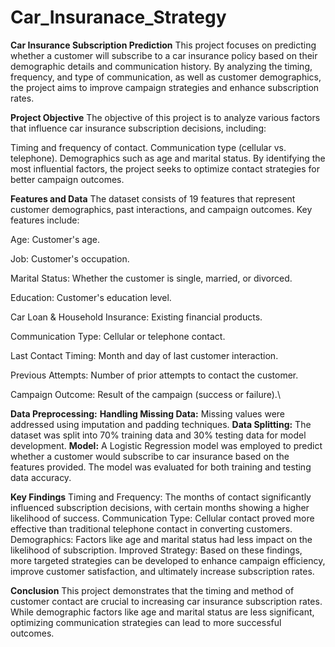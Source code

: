 # Car_Insuranace_Strategy

**Car Insurance Subscription Prediction**
This project focuses on predicting whether a customer will subscribe to a car insurance policy based on their demographic details and communication history. By analyzing the timing, frequency, and type of communication, as well as customer demographics, the project aims to improve campaign strategies and enhance subscription rates.

**Project Objective**
The objective of this project is to analyze various factors that influence car insurance subscription decisions, including:

Timing and frequency of contact.
Communication type (cellular vs. telephone).
Demographics such as age and marital status.
By identifying the most influential factors, the project seeks to optimize contact strategies for better campaign outcomes.

**Features and Data**
The dataset consists of 19 features that represent customer demographics, past interactions, and campaign outcomes. Key features include:

Age: Customer's age.

Job: Customer's occupation.

Marital Status: Whether the customer is single, married, or divorced.

Education: Customer's education level.

Car Loan & Household Insurance: Existing financial products.

Communication Type: Cellular or telephone contact.

Last Contact Timing: Month and day of last customer interaction.

Previous Attempts: Number of prior attempts to contact the customer.

Campaign Outcome: Result of the campaign (success or failure).\

**Data Preprocessing:**
**Handling Missing Data:** Missing values were addressed using imputation and padding techniques.
**Data Splitting:** The dataset was split into 70% training data and 30% testing data for model development.
**Model:** A Logistic Regression model was employed to predict whether a customer would subscribe to car insurance based on the features provided. The model was evaluated for both training and testing data accuracy.

**Key Findings**
Timing and Frequency: The months of contact significantly influenced subscription decisions, with certain months showing a higher likelihood of success.
Communication Type: Cellular contact proved more effective than traditional telephone contact in converting customers.
Demographics: Factors like age and marital status had less impact on the likelihood of subscription.
Improved Strategy: Based on these findings, more targeted strategies can be developed to enhance campaign efficiency, improve customer satisfaction, and ultimately increase subscription rates.

**Conclusion**
This project demonstrates that the timing and method of customer contact are crucial to increasing car insurance subscription rates. While demographic factors like age and marital status are less significant, optimizing communication strategies can lead to more successful outcomes.
